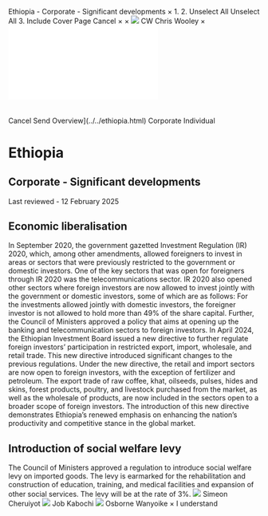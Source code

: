 Ethiopia - Corporate - Significant developments
×
1.
2.
Unselect All
Unselect All
3.
Include Cover Page
Cancel
×
×
![](../../-/media/world-wide-tax-summaries/attachments/global---chris-wooley.ashx%3Frev=ac5e5f3223b34096b1afc2a6009c7320&revision=ac5e5f32-23b3-4096-b1af-c2a6009c7320&hash=859B7ADC84DC2CBEC9760E9E6EE7DE6D0A8BFCDF)
CW
Chris Wooley
×
![](significant-developments.html)
######
Cancel
Send
Overview](../../ethiopia.html)
Corporate
Individual
# Ethiopia
## Corporate - Significant developments
Last reviewed - 12 February 2025
## **Economic liberalisation**
In September 2020, the government gazetted Investment Regulation (IR) 2020, which, among other amendments, allowed foreigners to invest in areas or sectors that were previously restricted to the government or domestic investors. One of the key sectors that was open for foreigners through IR 2020 was the telecommunications sector.
IR 2020 also opened other sectors where foreign investors are now allowed to invest jointly with the government or domestic investors, some of which are as follows:
For the investments allowed jointly with domestic investors, the foreigner investor is not allowed to hold more than 49% of the share capital.
Further, the Council of Ministers approved a policy that aims at opening up the banking and telecommunication sectors to foreign investors.
In April 2024, the Ethiopian Investment Board issued a new directive to further regulate foreign investors’ participation in restricted export, import, wholesale, and retail trade. This new directive introduced significant changes to the previous regulations.
Under the new directive, the retail and import sectors are now open to foreign investors, with the exception of fertilizer and petroleum. The export trade of raw coffee, khat, oilseeds, pulses, hides and skins, forest products, poultry, and livestock purchased from the market, as well as the wholesale of products, are now included in the sectors open to a broader scope of foreign investors.
The introduction of this new directive demonstrates Ethiopia’s renewed emphasis on enhancing the nation’s productivity and competitive stance in the global market.
## **Introduction of social welfare levy**
The Council of Ministers approved a regulation to introduce social welfare levy on imported goods. The levy is earmarked for the rehabilitation and construction of education, training, and medical facilities and expansion of other social services. The levy will be at the rate of 3%.
![](../../-/media/world-wide-tax-summaries/ethiopiasimeon-cheruiyotethiopia--simeon-cheruiyotpng20221221171213647.ashx%3Frev=10a59f7983b74e50bcf3bcdf919a447d&revision=10a59f79-83b7-4e50-bcf3-bcdf919a447d&hash=B44346B5D4B3894F93F19513930965A58A4770C8)
Simeon Cheruiyot
![](../../-/media/world-wide-tax-summaries/ethiopiajob-maina-kabochiethiopia--job-kabochipng20221221171325736.ashx%3Frev=53b277ebf3a74acbb3195574d8959fbe&revision=53b277eb-f3a7-4acb-b319-5574d8959fbe&hash=937CC36C03934AF94BD953DDFE311F5BE189C9E5)
Job Kabochi
![](../../-/media/world-wide-tax-summaries/ethiopiaosborne-wanyoikeethiopia--osborne-wanyoikejpg20230127153224496.ashx%3Frev=f3d7155028224fa38366739a6f30aeb5&revision=f3d71550-2822-4fa3-8366-739a6f30aeb5&hash=809F585E57092A9E0C14B5C9BB1A6C0E3B8D7472)
Osborne Wanyoike
×
I understand